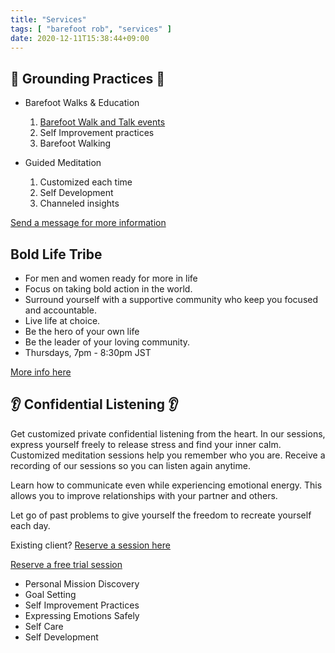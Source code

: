```yaml
---
title: "Services"
tags: [ "barefoot rob", "services" ]
date: 2020-12-11T15:38:44+09:00
---
```


## 👣 Grounding Practices 👣

* Barefoot Walks & Education
   1. [Barefoot Walk and Talk events](/events/)
   1. Self Improvement practices
   1. Barefoot Walking

* Guided Meditation
   1. Customized each time
   1. Self Development
   1. Channeled insights

[Send a message for more information](/contact)

## Bold Life Tribe ##

* For men and women ready for more in life
* Focus on taking bold action in the world.
* Surround yourself with a supportive community who keep you focused and accountable.
* Live life at choice.
* Be the hero of your own life
* Be the leader of your loving community.
* Thursdays, 7pm - 8:30pm JST

[More info here](/en/bold-life-tribe/)

## 👂 Confidential Listening 👂

Get customized private confidential listening from the heart.  In our sessions, express yourself freely to release stress and find your inner calm.   Customized meditation sessions help you remember who you are.  Receive a recording of our sessions so you can listen again anytime.

Learn how to communicate even while experiencing emotional energy.  This allows you to improve relationships with your partner and others.

Let go of past problems to give yourself the freedom to recreate yourself each day.

Existing client? [Reserve a session here](https://calendly.com/robnugen/60min)

[Reserve a free trial session](https://calendly.com/robnugen/nice-to-meet-you)

* Personal Mission Discovery
* Goal Setting
* Self Improvement Practices
* Expressing Emotions Safely
* Self Care
* Self Development

